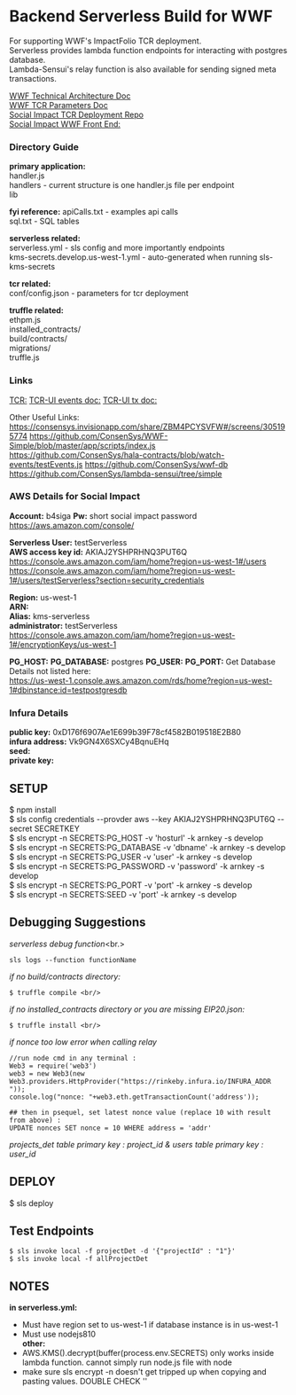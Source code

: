 # Backend Serverless Build for WWF
For supporting WWF's ImpactFolio TCR deployment. <br/>
Serverless provides lambda function endpoints for interacting with postgres database. <br/>
Lambda-Sensui's relay function is also available for sending signed meta transactions. <br/>
 
[WWF Technical Architecture Doc](https://docs.google.com/presentation/d/1c0_-6NLb3zSFwZoRipR61ZYAWnpHLSEbhy_f66GJLYk/edit#slide=id.g3e0cd18cee_0_402) <br/>
[WWF TCR Parameters Doc](https://docs.google.com/presentation/d/1UT11ReifnIXT-PaXYplvHWXDeT8_dB4ECmEHJvmY7Fo/edit#slide=id.g3caa06f710_0_1136) <br/>
[Social Impact TCR Deployment Repo](https://github.com/ConsenSys/SI_TCR)<br/>
[Social Impact WWF Front End:](https://github.com/ConsenSys/WWF-TCR-UI)<br/>

### Directory Guide

**primary application:**<br/>
handler.js <br/>
handlers - current structure is one handler.js file per endpoint <br/>
lib <br/>

**fyi reference:**
apiCalls.txt - examples api calls<br/>
sql.txt - SQL tables<br/>

**serverless related:**<br/>
serverless.yml - sls config and more importantly endpoints<br/>
kms-secrets.develop.us-west-1.yml - auto-generated when running sls-kms-secrets<br/>

**tcr related:**<br/>
conf/config.json - parameters for tcr deployment<br/>


**truffle related:**<br/>
ethpm.js<br/>
installed_contracts/<br/>
build/contracts/<br/>
migrations/<br/>
truffle.js<br/>

### Links
[TCR:](https://github.com/skmgoldin/tcr)
[TCR-UI events doc:](https://github.com/kangarang/tcr-ui/blob/master/docs/Events.md)
[TCR-UI tx doc:](https://github.com/kangarang/tcr-ui/blob/master/docs/Events.md)

Other Useful Links:
https://consensys.invisionapp.com/share/ZBM4PCYSVFW#/screens/305195774
https://github.com/ConsenSys/WWF-Simple/blob/master/app/scripts/index.js
https://github.com/ConsenSys/hala-contracts/blob/watch-events/testEvents.js
https://github.com/ConsenSys/wwf-db
https://github.com/ConsenSys/lambda-sensui/tree/simple


### AWS Details for Social Impact

**Account:** b4siga
**Pw:** short social impact password
https://aws.amazon.com/console/

**Serverless User:** testServerless <br/>
**AWS access key id:** AKIAJ2YSHPRHNQ3PUT6Q <br/>
https://console.aws.amazon.com/iam/home?region=us-west-1#/users
https://console.aws.amazon.com/iam/home?region=us-west-1#/users/testServerless?section=security_credentials

**Region:** us-west-1<br/>
**ARN:** <br/>
**Alias:** kms-serverless<br/>
**administrator:** testServerless<br/>
https://console.aws.amazon.com/iam/home?region=us-west-1#/encryptionKeys/us-west-1

**PG_HOST:** 
**PG_DATABASE:** postgres
**PG_USER:** 
**PG_PORT:**
Get Database Details not listed here:<br/>
https://us-west-1.console.aws.amazon.com/rds/home?region=us-west-1#dbinstance:id=testpostgresdb

### Infura Details
**public key:** 0xD176f6907Ae1E699b39F78cf4582B019518E2B80<br/>
**infura address:** Vk9GN4X6SXCy4BqnuEHq <br/>
**seed:** <br/>
**private key:**<br/>

## SETUP
$ npm install <br/>
$ sls config credentials --provder aws --key AKIAJ2YSHPRHNQ3PUT6Q --secret SECRETKEY <br/>
$ sls encrypt -n SECRETS:PG_HOST -v 'hosturl' -k arnkey -s develop <br/>
$ sls encrypt -n SECRETS:PG_DATABASE -v 'dbname' -k arnkey -s develop <br/>
$ sls encrypt -n SECRETS:PG_USER -v 'user' -k arnkey -s develop <br/>
$ sls encrypt -n SECRETS:PG_PASSWORD -v 'password' -k arnkey -s develop <br/>
$ sls encrypt -n SECRETS:PG_PORT -v 'port' -k arnkey -s develop<br/>
$ sls encrypt -n SECRETS:SEED -v 'port' -k arnkey -s develop<br/>

## Debugging Suggestions
*serverless debug function*<br.>
```
sls logs --function functionName
```
*if no build/contracts directory:* <br/>
```
$ truffle compile <br/>
```
*if no installed_contracts directory or you are missing EIP20.json:* <br/>
```
$ truffle install <br/>
```
*if nonce too low error when calling relay* <br/>
```
//run node cmd in any terminal :
Web3 = require('web3')
web3 = new Web3(new Web3.providers.HttpProvider("https://rinkeby.infura.io/INFURA_ADDR "));
console.log("nonce: "+web3.eth.getTransactionCount('address'));
```

```
## then in psequel, set latest nonce value (replace 10 with result from above) :
UPDATE nonces SET nonce = 10 WHERE address = 'addr'
```
*projects_det table primary key : project_id & users table  primary key : user_id*


## DEPLOY

$ sls deploy

## Test Endpoints
```
$ sls invoke local -f projectDet -d '{"projectId" : "1"}'
$ sls invoke local -f allProjectDet
```

## NOTES
**in serverless.yml:** <br/>
* Must have region set to us-west-1 if database instance is in us-west-1 <br/>
* Must use nodejs810  <br/>
**other:**<br/>
* AWS.KMS().decrypt(buffer(process.env.SECRETS) only works inside lambda function.  cannot simply run node.js file with node <br/>
* make sure sls encrypt -n doesn't get tripped up when copying and pasting values.  DOUBLE CHECK '' <br/>

